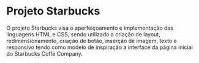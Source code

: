 # Projeto  Starbucks

O projeto Starbucks visa o aperfeiçoamento e implementação das linguagens HTML e CSS, sendo utilizado a criação de layout, redimensionamento, criação de botão, inserção de imagem, texto e responsivo tendo como modelo de inspiração a interface da página inicial do Starbucks Coffe Company. 

